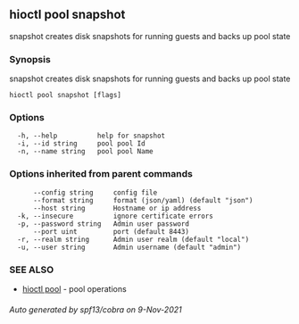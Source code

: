 ## hioctl pool snapshot

snapshot creates disk snapshots for running guests and backs up pool state

### Synopsis

snapshot creates disk snapshots for running guests and backs up pool state

```
hioctl pool snapshot [flags]
```

### Options

```
  -h, --help          help for snapshot
  -i, --id string     pool pool Id
  -n, --name string   pool pool Name
```

### Options inherited from parent commands

```
      --config string     config file
      --format string     format (json/yaml) (default "json")
      --host string       Hostname or ip address
  -k, --insecure          ignore certificate errors
  -p, --password string   Admin user password
      --port uint         port (default 8443)
  -r, --realm string      Admin user realm (default "local")
  -u, --user string       Admin username (default "admin")
```

### SEE ALSO

* [hioctl pool](hioctl_pool.md)	 - pool operations

###### Auto generated by spf13/cobra on 9-Nov-2021
